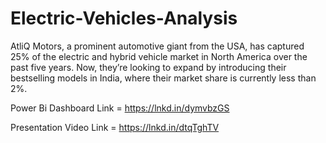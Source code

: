 # Electric-Vehicles-Analysis
AtliQ Motors, a prominent automotive giant from the USA, has captured 25% of the electric and hybrid vehicle market in North America over the past five years. Now, they’re looking to expand by introducing their bestselling models in India, where their market share is currently less than 2%.

Power Bi Dashboard Link = https://lnkd.in/dymvbzGS

Presentation Video Link = https://lnkd.in/dtqTghTV
